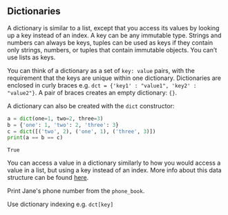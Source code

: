 ## Dictionaries

A dictionary is similar to a list, except that you access its values by looking up a 
key instead of an index. A key can be any immutable type. Strings and numbers can 
always be keys, tuples can be used as keys if they contain only strings, numbers, or 
tuples that contain immutable objects. You can’t use lists as keys. 

You can think of a dictionary as a set of <code>key: value</code> pairs, with the requirement 
that the keys are unique within one dictionary. Dictionaries are enclosed 
in curly braces e.g. `dct = {'key1' : "value1", 'key2' : "value2"}`. A pair of 
braces creates an empty dictionary: `{}`.  

A dictionary can also be created with the `dict` constructor:
```python
a = dict(one=1, two=2, three=3)
b = {'one': 1, 'two': 2, 'three': 3}
c = dict([('two', 2), ('one', 1), ('three', 3)])
print(a == b == c)
```
```text
True
```

You can access a value in a dictionary similarly to how you would access a value in a list,
but using a key instead of an index. More info about this data structure can be found 
<a href="https://docs.python.org/3/tutorial/datastructures.html#dictionaries">here</a>.
  
Print Jane's phone number from the `phone_book`.  

<div class='hint'>Use dictionary indexing e.g. <code>dct[key]</code></div>
